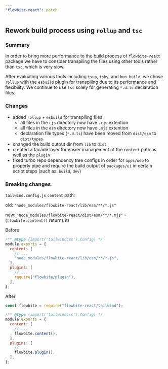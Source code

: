 ```yaml
---
"flowbite-react": patch
---
```


## Rework build process using `rollup` and `tsc`

### Summary

In order to bring more performance to the build process of `flowbite-react` package we have to consider transpiling the files using other tools rather than `tsc`, which is very slow.

After evaluating various tools including `tsup`, `tshy`, and `bun build`, we chose `rollup` with the `esbuild` plugin for transpiling due to its performance and flexibility. We continue to use `tsc` solely for generating `*.d.ts` declaration files.

### Changes

- added `rollup` + `esbuild` for transpiling files
  - all files in the `cjs` directory now have `.cjs` extention
  - all files in the `esm` directory now have `.mjs` extention
  - declaration file types (`*.d.ts`) have been moved from `dist/esm` to `dist/types`
- changed the build output dir from `lib` to `dist`
- created a facade layer for easier management of the `content` path as well as the `plugin`
- fixed turbo repo dependency tree configs in order for `apps/web` to properly pipe and require the build output of `packages/ui` in certain script steps (such as: `build`, `dev`)

### Breaking changes

`tailwind.config.js` `content` path:

old: `"node_modules/flowbite-react/lib/esm/**/*.js"`

new: `"node_modules/flowbite-react/dist/esm/**/*.mjs"` - (`flowbite.content()` returns it)

Before

```js {5,9}
/** @type {import('tailwindcss').Config} */
module.exports = {
  content: [
    // ...
    "node_modules/flowbite-react/lib/esm/**/*.js",
  ],
  plugins: [
    // ...
    require("flowbite/plugin"),
  ],
};
```

After

```js {1,7,11}
const flowbite = require("flowbite-react/tailwind");

/** @type {import('tailwindcss').Config} */
module.exports = {
  content: [
    // ...
    flowbite.content(),
  ],
  plugins: [
    // ...
    flowbite.plugin(),
  ],
};
```
